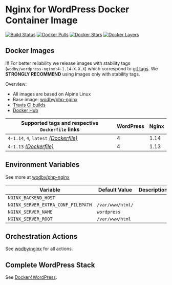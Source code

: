 # Nginx for WordPress Docker Container Image 

[![Build Status](https://travis-ci.org/wodby/wordpress-nginx.svg?branch=master)](https://travis-ci.org/wodby/wordpress-nginx)
[![Docker Pulls](https://img.shields.io/docker/pulls/wodby/wordpress-nginx.svg)](https://hub.docker.com/r/wodby/wordpress-nginx)
[![Docker Stars](https://img.shields.io/docker/stars/wodby/wordpress-nginx.svg)](https://hub.docker.com/r/wodby/wordpress-nginx)
[![Docker Layers](https://images.microbadger.com/badges/image/wodby/wordpress-nginx.svg)](https://microbadger.com/images/wodby/wordpress-nginx)

## Docker Images

!!! For better reliability we release images with stability tags (`wodby/wordpress-nginx:4-1.14-X.X.X`) which correspond to [git tags](https://github.com/wodby/wordpress-nginx/releases). We **STRONGLY RECOMMEND** using images only with stability tags. 

Overview:

* All images are based on Alpine Linux
* Base image: [wodby/php-nginx](https://github.com/wodby/php-nginx)
* [Travis CI builds](https://travis-ci.org/wodby/wordpress-nginx) 
* [Docker Hub](https://hub.docker.com/r/wodby/wordpress-nginx)

[_(Dockerfile)_]: https://github.com/wodby/wordpress-nginx/tree/master/Dockerfile

| Supported tags and respective `Dockerfile` links | WordPress | Nginx |
| ------------------------------------------------ | --------- | ----- |
| `4-1.14`, `4`, `latest` [_(Dockerfile)_]         | 4         | 1.14  |
| `4-1.13` [_(Dockerfile)_]                        | 4         | 1.13  |

## Environment Variables

See more at [wodby/php-nginx](https://github.com/wodby/php-nginx)

| Variable                           | Default Value    | Description |
| ---------------------------------- | ---------------- | ----------- |
| `NGINX_BACKEND_HOST`               |                  |             |
| `NGINX_SERVER_EXTRA_CONF_FILEPATH` | `/var/www/html/` |             |
| `NGINX_SERVER_NAME`                | `wordpress`      |             |
| `NGINX_SERVER_ROOT`                | `/var/www/html`  |             |

## Orchestration Actions

See [wodby/nginx](https://github.com/wodby/nginx) for all actions.

## Complete WordPress Stack

See [Docker4WordPress](https://github.com/wodby/docker4wordpress).